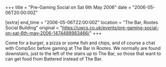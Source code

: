 +++
title = "Pre-Gaming Social on Sat 6th May 2006"
date = "2006-05-06T20:00:00Z"

[extra]
end_time = "2006-05-06T22:00:00Z"
location = "The Bar, Rootes Social Building"
original = "https://uwcs.co.uk/events/pre-gaming-social-on-sat-6th-may-2006-1474488983466/"
+++

Come for a burger, a pizza or some fish and chips, and of course a chat with CompSoc before gaming at The Bar in Rootes. We normally are found downstairs, just to the left of the stairs up to The Bar, so those that want to can get food from Battered instead of The Bar.

